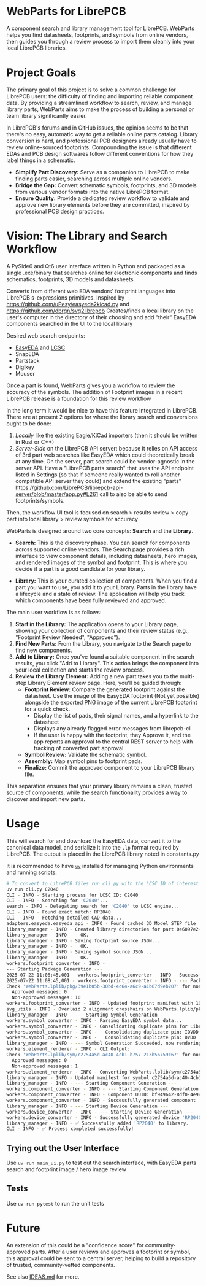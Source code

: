 # WebParts for LibrePCB

A component search and library management tool for LibrePCB. WebParts helps you find datasheets, footprints, and symbols from online vendors, then guides you through a review process to import them cleanly into your local LibrePCB libraries.

# Project Goals

The primary goal of this project is to solve a common challenge for LibrePCB users: the difficulty of finding and importing reliable component data. By providing a streamlined workflow to search, review, and manage library parts, WebParts aims to make the process of building a personal or team library significantly easier.

In LibrePCB's forums and in GitHub issues, the opinion seems to be that there's no easy, automatic way to get a reliable online parts catalog.
Library conversion is hard, and professional PCB designers already usually have to review online-sourced footprints. Compounding the issue is that different EDAs and PCB design softwares follow different conventions for how they label things in a schematic.

- **Simplify Part Discovery:** Serve as a companion to LibrePCB to make finding parts easier, searching across multiple online vendors.
- **Bridge the Gap:** Convert schematic symbols, footprints, and 3D models from various vendor formats into the native LibrePCB format.
- **Ensure Quality:** Provide a dedicated review workflow to validate and approve new library elements before they are committed, inspired by professional PCB design practices.

# Vision: The Library and Search Workflow

A PySide6 and Qt6 user interface written in Python and packaged as a single .exe/binary that searches online for electronic components and finds schematics, footprints, 3D models and datasheets.

Converts from different web EDA vendors' footprint languages into LibrePCB s-expressions primitives.
Inspired by https://github.com/uPesy/easyeda2kicad.py and https://github.com/dbrgn/svg2librepcb
Creates/finds a local library on the user's computer in the directory of their choosing and add "their" EasyEDA components searched in the UI to the local library

Desired web search endpoints:

- [EasyEDA](https://easyeda.com/) and [LCSC](https://www.lcsc.com/)
- SnapEDA
- Partstack
- Digikey
- Mouser

Once a part is found, WebParts gives you a workflow to review the accuracy of the symbols.
The addition of Footprint images in a recent LibrePCB release is a foundation for this review workflow

In the long term it would be nice to have this feature integrated in LibrePCB. There are at present 2 options for where the library search and conversions ought to be done:

1. _Locally_ like the existing Eagle/KiCad importers (then it should be written in Rust or C++)
2. _Server-Side_ on the LibrePCB API server: because it relies on API access of 3rd part web searches like EasyEDA which could theoretically break at any time. On the server, part search could be vendor-agnostic in the server API. Have a "LibrePCB parts search" that uses the API endpoint listed in Settings (so that if someone really wanted to roll another compatible API server they could) and extend the existing "parts" https://github.com/LibrePCB/librepcb-api-server/blob/master/app.py#L261 call to also be able to send footprints/symbols.

Then, the workflow UI tool is focused on search > results review > copy part into local library > review symbols for accuracy

WebParts is designed around two core concepts: **Search** and the **Library**.

- **Search:** This is the discovery phase. You can search for components across supported online vendors. The Search page provides a rich interface to view component details, including datasheets, hero images, and rendered images of the symbol and footprint. This is where you decide if a part is a good candidate for your library.

- **Library:** This is your curated collection of components. When you find a part you want to use, you add it to your Library. Parts in the library have a lifecycle and a state of review. The application will help you track which components have been fully reviewed and approved.

The main user workflow is as follows:

1.  **Start in the Library:** The application opens to your Library page, showing your collection of components and their review status (e.g., "Footprint Review Needed", "Approved").
2.  **Find New Parts:** From the Library, you navigate to the Search page to find new components.
3.  **Add to Library:** Once you've found a suitable component in the search results, you click "Add to Library". This action brings the component into your local collection and starts the review process.
4.  **Review the Library Element:** Adding a new part takes you to the multi-step Library Element review page. Here, you'll be guided through:
    - **Footprint Review:** Compare the generated footprint against the datasheet. Use the image of the EasyEDA footprint (Not yet possible) alongside the exported PNG image of the current LibrePCB footprint for a quick check.
      - Display the list of pads, their signal names, and a hyperlink to the datasheet
      - Displays any already flagged error messages from librepcb-cli
      - If the user is happy with the footprint, they Approve it, and the app reports an approval to the central REST server to help with tracking of converted part approval
    - **Symbol Review:** Validate the schematic symbol.
    - **Assembly:** Map symbol pins to footprint pads.
    - **Finalize:** Commit the approved component to your LibrePCB library file.

This separation ensures that your primary library remains a clean, trusted source of components, while the search functionality provides a way to discover and import new parts.

# Usage

This will search for and download the EasyEDA data, convert it to the canonical data model, and serialize it into the `.lp` format required by LibrePCB. The output is placed in the LibrePCB library noted in constants.py

It is recommended to have [`uv`](https://docs.astral.sh/uv/) installed for managing Python environments and running scripts.

```bash
# To convert to LibrePCB files run cli.py with the LCSC ID of interest
uv run cli.py C2040
CLI - INFO - Starting process for LCSC ID: C2040
CLI - INFO - Searching for 'C2040'...
search - INFO - Delegating search for 'C2040' to LCSC engine...
CLI - INFO - Found exact match: RP2040
CLI - INFO - Fetching detailed CAD data...
adapters.easyeda.easyeda_api - INFO - Found cached 3D Model STEP file
library_manager - INFO - Created library directories for part 0e6097e2-8bd2-4994-b311-687c2df1ea80
library_manager - INFO -   OK.
library_manager - INFO - Saving footprint source JSON...
library_manager - INFO -   OK.
library_manager - INFO - Saving symbol source JSON...
library_manager - INFO -   OK.
workers.footprint_converter - INFO -
--- Starting Package Generation ---
2025-07-22 11:08:45,001 - workers.footprint_converter - INFO - Successfully serialized footprint to WebParts.lplib/pkg/39e1b05b-30bd-4c64-a6c9-a1b67d9eb207/package.lp
2025-07-22 11:08:45,001 - workers.footprint_converter - INFO - --- Package Generation Succeeded ---
Check 'WebParts.lplib/pkg/39e1b05b-30bd-4c64-a6c9-a1b67d9eb207' for non-approved messages...
  Approved messages: 0
  Non-approved messages: 10
workers.footprint_converter - INFO - Updated footprint manifest with 10 validation issues.
svg_utils - INFO - Overlaid 2 alignment crosshairs on WebParts.lplib/pkg/39e1b05b-30bd-4c64-a6c9-a1b67d9eb207/footprint.png
library_manager - INFO - --- Starting Symbol Generation ---
workers.symbol_converter - INFO - Parsing EasyEDA symbol data...
workers.symbol_converter - INFO - Consolidating duplicate pins for LibrePCB symbol file...
workers.symbol_converter - INFO -   Consolidating duplicate pin: IOVDD
workers.symbol_converter - INFO -   Consolidating duplicate pin: DVDD
library_manager - INFO - --- Symbol Generation Succeeded, now rendering and checking ---
workers.element_renderer - INFO - CLI Output:
Check 'WebParts.lplib/sym/c2754a5d-ac40-4cb1-b757-213b56759c67' for non-approved messages...
  Approved messages: 0
  Non-approved messages: 1
workers.element_renderer - INFO - Converting WebParts.lplib/sym/c2754a5d-ac40-4cb1-b757-213b56759c67/rendered.svg to WebParts.lplib/sym/c2754a5d-ac40-4cb1-b757-213b56759c67/rendered.png...
library_manager - INFO - Updated manifest for symbol c2754a5d-ac40-4cb1-b757-213b56759c67 with 1 issues and status approved.
library_manager - INFO - --- Starting Component Generation ---
workers.component_converter - INFO - --- Starting Component Generation ---
workers.component_converter - INFO - Component UUID: bf949642-8df0-4e94-85aa-3fab19059dfd
workers.component_converter - INFO - Successfully generated component 'RP2040'.
library_manager - INFO - --- Starting Device Generation ---
workers.device_converter - INFO - --- Starting Device Generation ---
workers.device_converter - INFO - Successfully generated device 'RP2040'.
library_manager - INFO - ✅ Successfully added 'RP2040' to library.
CLI - INFO - ✅ Process completed successfully!

```

## Trying out the User Interface

Use `uv run main_ui.py` to test out the search interface, with EasyEDA parts search and footprint image / hero image review

## Tests

Use `uv run pytest` to run the unit tests

# Future

An extension of this could be a "confidence score" for community-approved parts. After a user reviews and approves a footprint or symbol, this approval could be sent to a central server, helping to build a repository of trusted, community-vetted components.

See also [IDEAS.md](IDEAS.md) for more.
